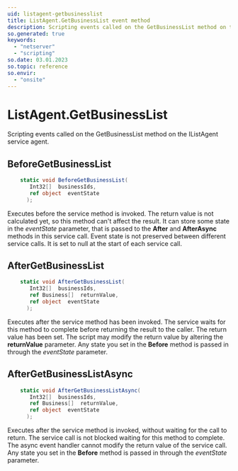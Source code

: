```yaml
---
uid: listagent-getbusinesslist
title: ListAgent.GetBusinessList event method
description: Scripting events called on the GetBusinessList method on the ListAgent service agent.
so.generated: true
keywords:
  - "netserver"
  - "scripting"
so.date: 03.01.2023
so.topic: reference
so.envir:
  - "onsite"
---
```

# ListAgent.GetBusinessList

Scripting events called on the <see cref='M:SuperOffice.CRM.Services.IListAgent.GetBusinessList'>GetBusinessList</see> method on the <see cref='IListAgent'>IListAgent</see>  service agent.

## BeforeGetBusinessList
```cs
    static void BeforeGetBusinessList(
       Int32[]  businessIds,
       ref object  eventState
      );
```
Executes before the service method is invoked.
The return value is not calculated yet, so this method can't affect the result.
It can store some state in the *eventState* parameter, that is passed to the **After** and **AfterAsync** methods in this service call.
Event state is not preserved between different service calls. It is set to null at the start of each service call.
## AfterGetBusinessList
```cs
    static void AfterGetBusinessList(
       Int32[]  businessIds,
       ref Business[]  returnValue,
       ref object  eventState
      );
```
Executes after the service method has been invoked. The service waits for this method to complete before returning the result to the caller.
The return value has been set. The script may modify the return value by altering the **returnValue** parameter.
Any state you set in the **Before** method is passed in through the *eventState* parameter.
## AfterGetBusinessListAsync
```cs
    static void AfterGetBusinessListAsync(
       Int32[]  businessIds,
       ref Business[]  returnValue,
       ref object  eventState
      );
```
Executes after the service method is invoked, without waiting for the call to return.
The service call is not blocked waiting for this method to complete.
The async event handler cannot modify the return value of the service call.
Any state you set in the **Before** method is passed in through the *eventState* parameter.

